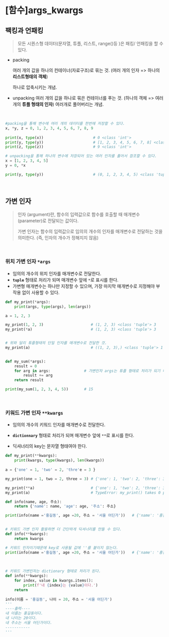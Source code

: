 # [함수]args_kwargs

## 팩킹과 언패킹

> 모든 시퀀스형 데이터(문자열, 튜플, 리스트, range()등 )은 패킹/ 언패킹을 할 수 있다. 

- packing

  여러 개의 값을 하나의 컨테이너(자료구조)로 묶는 것. (여러 개의 인자 => 하나의 **리스트형태의 객체**) 

  하나로 압축시키는 개념. 

- unpacking
  여러 개의 값을 하나로 묶은 컨테이너를 푸는 것. (하나의 객체 => 여러 개의 **튜플 형태의 인자**)
  여러개로 풀어버리는 개념. 

<br>

```python
#packing을 통해 변수에 여러 개의 데이터를 한번에 저장할 수 있다. 
x, *y, z = 0, 1, 2, 3, 4, 5, 6, 7, 8, 9
 
print(x, type(x))                      # 0 <class 'int'>
print(y, type(y))                      # [1, 2, 3, 4, 5, 6, 7, 8] <class 'list'>
print(z, type(z))                      # 9 <class 'int'>
```

```python
# unpacking을 통해 하나의 변수에 저장되어 있는 여러 인자를 풀어서 참조할 수 있다. 
x = [1, 2, 3, 4, 5]
y = 0, *x

print(y, type(y))                      # (0, 1, 2, 3, 4, 5) <class 'tuple'>
```

<br>

## 가변 인자 

> 인자 (argument)란, 함수의 입력값으로 함수를 호출할 때 매개변수(parameter)로 전달되는 값이다.  
>
> 가변 인자는 함수의 입력값으로 임의의 개수의 인자를 매개변수로 전달하는 것을 의미한다.  (즉, 인자의 개수가 정해지지 않음)

<br>

### 위치 가변 인자 `*args`

- 임의의 개수의 위치 인자를 매개변수로 전달한다. 
- **`tuple`** 형태로 처리가 되며 매개변수 앞에 `*`로 표시를 한다. 
- 가변형 매개변수는 하나만 지정할 수 있으며, 가장 마지막 매개변수로 지정해야 부작용 없이 사용할 수 있다. 

```python
def my_print(*args):
    print(args, type(args), len(args))

a = 1, 2, 3

my_print(1, 2, 3)                     # (1, 2, 3) <class 'tuple'> 3
my_print(*a)                          # (1, 2, 3) <class 'tuple'> 3


# 위와 달리 튜플형태의 단일 인자를 매개변수로 전달한 것. 
my_print(a)                           # ((1, 2, 3),) <class 'tuple'> 1
 
```

 ```python
 def my_sum(*args):
     result = 0 
     for arg in args:               # 가변인자 args는 튜플 형태로 처리가 되기 때문에 iterable한 객체이다. 
         result += arg
     return result
 
 print(my_sum(1, 2, 3, 4, 5))       # 15
 ```

<br>

### 키워드 가변 인자 `**kwargs`	

- 임의의 개수의 키워드 인자를 매개변수로 전달한다.

- **`dictionnary`** 형태로 처리가 되며 매개변수 앞에 `**`로 표시를 한다. 

- 딕셔너리의 key는 문자열 형태여야 한다. 

```python
def my_print(**kwargs):
    print(kwargs, type(kwargs), len(kwargs))
    
a = {'one' = 1, 'two' = 2, 'thre'e = 3 }

my_print(one = 1, two = 2, three = 3) # {'one': 1, 'two': 2, 'three': 3} <class 'dict'> 3

my_print(**a)                         # {'one': 1, 'two': 2, 'three': 3} <class 'dict'> 3
my_print(a)                           # TypeError: my_print() takes 0 positional arguments but 1 was given
```

```python
def info(name, age, 주소):
    return {'name': name, 'age': age, '주소': 주소}

print(info(name ='홍길동', age =20, 주소 = '서울 어딘가'))   # {'name': '홍길동', 'age': 20, '주소': '서울 어딘가'}

      
# 키워드 가변 인자 활용하면 더 간단하게 딕셔너리를 만들 수 있다. 
def info(**kwargs):
    return kwargs

# 키워드 인자이기때문에 key로 사용될 값에 ''를 붙이지 않는다.  
print(info(name ='홍길동', age =20, 주소 = '서울 어딘가'))   # {'name': '홍길동', 'age': 20, '주소': '서울 어딘가'}
```

<br>

```python
# 키워드 가변인자는 dictionary 형태로 처리가 된다. 
def info(**kwargs):
    for index, value in kwargs.items():
        print(f'내 {index}는 {value}이다.')
    return 
    
info(이름 = '홍길동', 나이 = 20, 주소 = '서울 어딘가')
'''
----출력----
내 이름는 홍길동이다.
내 나이는 20이다.
내 주소는 서울 어딘가이다.
-----------
'''
```



<br>